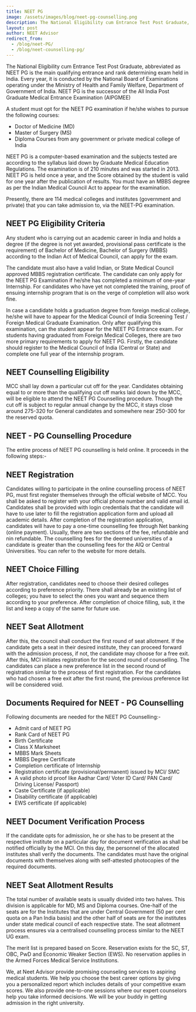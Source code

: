 ```yaml
---
title: NEET PG
image: /assets/images/blog/neet-pg-counselling.png
description: The National Eligibility cum Entrance Test Post Graduate, abbreviated as NEET PG is the main qualifying entrance and rank determining exam held in India.
layout: post
author: NEET Advisor
redirect_from:
  - /blog/neet-PG/
  - /blog/neet-counselling-pg/
---
```


The National Eligibility cum Entrance Test Post Graduate, abbreviated as NEET PG is the main
qualifying entrance and rank determining exam held in India. Every year, it is conducted by the
National Board of Examinations operating under the Ministry of Health and Family Welfare,
Department of Government of India. NEET PG is the successor of the All India Post Graduate
Medical Entrance Examination (AIPGMEE)

A student must opt for the NEET PG examination if he/she wishes to pursue the following courses:

- Doctor of Medicine (MD)
- Master of Surgery (MS)
- Diploma Courses from any government or private medical college of India

NEET PG is a computer-based examination and the subjects tested are according to the syllabus
laid down by Graduate Medical Education Regulations. The examination is of 210 minutes and
was started in 2013. NEET PG is held once a year, and the Score obtained by the student is valid
for one year after the publication of results. You must have an MBBS degree as per the Indian
Medical Council Act to appear for the examination.

Presently, there are 114 medical colleges and institutes (government and private) that you can take
admission to, via the NEET-PG examination.

## NEET PG Eligibility Criteria

Any student who is carrying out an academic career in India and holds a degree (if the degree is
not yet awarded, provisional pass certificate is the requirement) of Bachelor of Medicine,
Bachelor of Surgery (MBBS) according to the Indian Act of Medical Council, can apply for the
exam.

The candidate must also have a valid Indian, or State Medical Council approved MBBS
registration certificate. The candidate can only apply for the NEET PG Examination if he/she has
completed a minimum of one-year Internship. For candidates who have yet not completed the
training, proof of ensuing internship program that is on the verge of completion will also work
fine.

In case a candidate holds a graduation degree from foreign medical college, he/she will have to appear for the Medical Council of India Screening Test / Foreign Medical Graduate Examination.
Only after qualifying this examination, can the student appear for the NEET PG Entrance exam. For
students having graduated from Foreign Medical Colleges, there are two more primary
requirements to apply for NEET PG. Firstly, the candidate should register to the Medical Council
of India (Central or State) and complete one full year of the internship program.

## NEET Counselling Eligibility

MCC shall lay down a particular cut off for the year. Candidates obtaining equal to or more than
the qualifying cut off marks laid down by the MCC, will be eligible to attend the NEET PG
Counselling procedure. Though the cut off is subject to regular annual change by the MCC, it stays
close around 275-320 for General candidates and somewhere near 250-300 for the reserved
quota.

## NEET - PG Counselling Procedure

The entire process of NEET PG counselling is held online. It proceeds in the following steps:-

## NEET Registration

Candidates willing to participate in the online counselling process of NEET PG, must first register
themselves through the official website of MCC. You shall be asked to register with your official
phone number and valid email id. Candidates shall be provided with login credentials that the
candidate will have to use later to fill the registration application form and upload all academic
details. After completion of the registration application, candidates will have to pay a one-time
counselling fee through Net banking (online payment). Usually, there are two sections of the fee,
refundable and nin refundable. The counselling fees for the deemed universities of a candidate is
greater than the counselling fees for the AIQ or Central Universities. You can refer to the website
for more details.

## NEET Choice Filling

After registration, candidates need to choose their desired colleges according to preference priority. There shall already be an existing list of colleges; you have to select the ones you want
and sequence them according to your preference. After completion of choice filling, sub, it the list
and keep a copy of the same for future use.

## NEET Seat Allotment

After this, the council shall conduct the first round of seat allotment. If the candidate gets a seat in their desired institute, they can proceed forward with the admission process, if not, the candidate may choose for a free exit. After this, MCI initiates registration for the second round of
counselling. The candidates can place a new preference list in the second round of registration
similar to the process of first registration. For the candidates who had chosen a free exit after the
first round, the previous preference list will be considered void.

## Documents Required for NEET - PG Counselling

Following documents are needed for the NEET PG Counselling:-

- Admit card of NEET PG
- Rank Card of NEET PG
- Birth Certificate
- Class X Marksheet
- MBBS Mark Sheets
- MBBS Degree Certificate
- Completion certificate of Internship
- Registration certificate (provisional/permanent) issued by MCI/ SMC
- A valid photo id proof like Aadhar Card/ Voter ID Card/ PAN Card/ Driving License/
  Passport)
- Caste Certificate (if applicable)
- Disability certificate (if applicable)
- EWS certificate (if applicable)

## NEET Document Verification Process

If the candidate opts for admission, he or she has to be present at the respective institute on a
particular day for document verification as shall be notified officially by the MCI. On this day, the personnel of the allocated institutes shall verify the documents. The candidates must have the
original documents with themselves along with self-attested photocopies of the required
documents.

## NEET Seat Allotment Results

The total number of available seats is usually divided into two halves. This division is applicable
for MD, MS and Diploma courses. One-half of the seats are for the Institutes that are under Central
Government (50 per cent quota on a Pan India basis) and the other half of seats are for the
institutes under state medical council of each respective state. The seat allotment process ensures
via a centralised counselling process similar to the NEET UG exam.

The merit list is prepared based on Score. Reservation exists for the SC, ST, OBC, PwD and
Economic Weaker Section (EWS). No reservation applies in the Armed Forces Medical Service
Institutions.

We, at Neet Advisor provide promising counseling services to aspiring medical students. We help
you choose the best career options by giving you a personalized report which includes details of
your competitive exam scores. We also provide one-to-one sessions where our expert counselors
help you take informed decisions. We will be your buddy in getting admission in the right
university.
